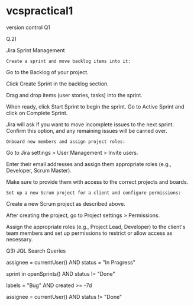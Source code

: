 # vcspractical1
version control 
Q1





















































Q.2)  

Jira Sprint Management

    Create a sprint and move backlog items into it:
Go to the Backlog of your project.

Click Create Sprint in the backlog section.

Drag and drop items (user stories, tasks) into the sprint.

When ready, click Start Sprint to begin the sprint.
Go to Active Sprint and click on Complete Sprint.

Jira will ask if you want to move incomplete issues to the next sprint. Confirm this option, and any remaining issues will be carried over.

    Onboard new members and assign project roles:

Go to Jira settings > User Management > Invite users.

Enter their email addresses and assign them appropriate roles (e.g., Developer, Scrum Master).

Make sure to provide them with access to the correct projects and boards.

    Set up a new Scrum project for a client and configure permissions:

Create a new Scrum project as described above.

After creating the project, go to Project settings > Permissions.

Assign the appropriate roles (e.g., Project Lead, Developer) to the client's team members and set up permissions to restrict or allow access as necessary.



Q3) 
JQL Search Queries


assignee = currentUser() AND status = "In Progress"

sprint in openSprints() AND status != "Done"


labels = "Bug" AND created >= -7d

assignee = currentUser() AND status != "Done"






































